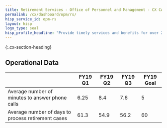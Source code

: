 ```yaml
---
title: Retirement Services - Office of Personnel and Management - CX CAP Goal Dashboard
permalink: /cx/dashboard/opm/rs/
hisp_service_id: opm-rs
layout: hisp
logo_type: seal
hisp_profile_headline: "Provide timely services and benefits for over 2.6 million Federal retirees and survivors"
---
```


{:.cx-section-heading}
## Operational Data


|                                                    | FY19 Q1 | FY19 Q2 | FY19 Q3 | FY19 Goal |
|----------------------------------------------------|---------|---------|---------|-----------|
| Average number of minutes to answer phone calls    | 6.25    | 8.4     | 7.6     | 5         |
| Average number of days to process retirement cases | 61.3    | 54.9    | 56.2    | 60        |
